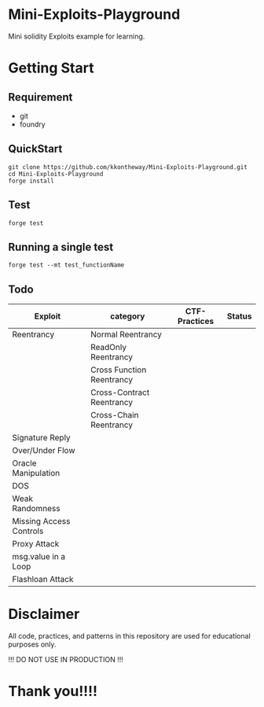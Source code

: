 # Mini-Exploits-Playground

Mini solidity Exploits example for learning.

# Getting Start

## Requirement
- git
- foundry

## QuickStart
```
git clone https://github.com/kkontheway/Mini-Exploits-Playground.git
cd Mini-Exploits-Playground
forge install
```

## Test
```solidity
forge test
```

## Running a single test
```
forge test --mt test_functionName
```
## Todo
| Exploit                 | category                  | CTF-Practices | Status |
| ----------------------- | ------------------------- | ------------- | ------ |
| Reentrancy              | Normal Reentrancy         |               |        |
|                         | ReadOnly Reentrancy       |               |        |
|                         | Cross Function Reentrancy |               |        |
|                         | Cross-Contract Reentrancy |               |        |
|                         | Cross-Chain Reentrancy    |               |        |
| Signature Reply         |                           |               |        |
| Over/Under Flow         |                           |               |        |
| Oracle Manipulation     |                           |               |        |
| DOS                     |                           |               |        |
| Weak Randomness         |                           |               |        |
| Missing Access Controls |                           |               |        |
| Proxy Attack            |                           |               |        |
| msg.value in a Loop     |                           |               |        |
| Flashloan Attack        |                           |               |        |



# Disclaimer

All code, practices, and patterns in this repository are used for educational purposes only.

!!! DO NOT USE IN PRODUCTION !!!

# Thank you!!!!